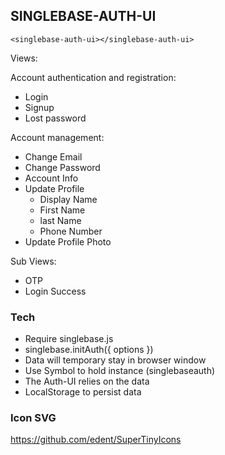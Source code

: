 ## SINGLEBASE-AUTH-UI

```
<singlebase-auth-ui></singlebase-auth-ui> 
```

Views:

Account authentication and registration:

- Login 
- Signup
- Lost password

Account management:

- Change Email
- Change Password 
- Account Info
- Update Profile
  - Display Name
  - First Name 
  - last Name 
  - Phone Number 
- Update Profile Photo

Sub Views:
- OTP
- Login Success


### Tech

- Require singlebase.js
- singlebase.initAuth({ options })
- Data will temporary stay in browser window
- Use Symbol to hold instance (singlebaseauth)
- The Auth-UI relies on the data 
- LocalStorage to persist data

### Icon SVG 

https://github.com/edent/SuperTinyIcons
